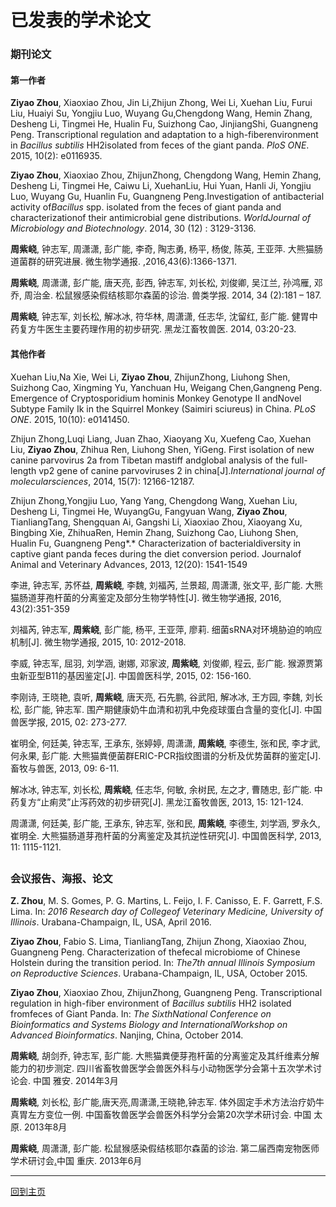 # 已发表的学术论文

### 期刊论文

#### **第一作者**

**Ziyao Zhou**, Xiaoxiao Zhou, Jin Li,Zhijun Zhong, Wei Li, Xuehan Liu, Furui Liu, Huaiyi Su, Yongjiu Luo, Wuyang Gu,Chengdong Wang, Hemin Zhang, Desheng Li, Tingmei He, Hualin Fu, Suizhong Cao, JinjiangShi, Guangneng Peng. Transcriptional regulation and adaptation to a high-fiberenvironment in *Bacillus subtilis* HH2isolated from feces of the giant panda. *PloS ONE*. 2015, 10(2): e0116935.

**Ziyao Zhou**, Xiaoxiao Zhou, ZhijunZhong, Chengdong Wang, Hemin Zhang, Desheng Li, Tingmei He, Caiwu Li, XuehanLiu, Hui Yuan, Hanli Ji, Yongjiu Luo, Wuyang Gu, Huanlin Fu, Guangneng Peng.Investigation of antibacterial activity of*Bacillus* spp. isolated from the feces of giant panda and characterizationof their antimicrobial gene distributions. *WorldJournal of Microbiology and Biotechnology*. 2014, 30 (12) : 3129-3136. 

**周紫峣**, 钟志军, 周潇潇, 彭广能, 李奇, 陶志勇, 杨平, 杨俊, 陈英, 王亚萍. 大熊猫肠道菌群的研究进展. 微生物学通报. ,2016,43(6):1366-1371.

**周紫峣**, 周潇潇, 彭广能, 唐天亮, 彭西, 钟志军, 刘长松, 刘俊卿, 吴江兰, 孙鸿雁, 邓乔, 周治金. 松鼠猴感染假结核耶尔森菌的诊治. 兽类学报. 2014, 34 (2):181 – 187.

**周紫峣**, 钟志军, 刘长松, 解冰冰, 符华林, 周潇潇, 任志华, 沈留红, 彭广能. 健胃中药复方牛医生主要药理作用的初步研究. 黑龙江畜牧兽医. 2014, 03:20-23. 



#### **其他作者**

Xuehan Liu,Na Xie, Wei Li, **Ziyao Zhou**, ZhijunZhong, Liuhong Shen, Suizhong Cao, Xingming Yu, Yanchuan Hu, Weigang Chen,Gangneng Peng. Emergence of Cryptosporidium hominis Monkey Genotype II andNovel Subtype Family Ik in the Squirrel Monkey (Saimiri sciureus) in China. *PLoS ONE*. 2015, 10(10): e0141450.

Zhijun Zhong,Luqi Liang, Juan Zhao, Xiaoyang Xu, Xuefeng Cao, Xuehan Liu, **Ziyao Zhou**, Zhihua Ren, Liuhong Shen, YiGeng. First isolation of new canine parvovirus 2a from Tibetan mastiff andglobal analysis of the full-length vp2 gene of canine parvoviruses 2 in china[J].*International journal of molecularsciences*, 2014, 15(7): 12166-12187.

Zhijun Zhong,Yongjiu Luo, Yang Yang, Chengdong Wang, Xuehan Liu, Desheng Li, Tingmei He, WuyangGu, Fangyuan Wang, **Ziyao Zhou**, TianliangTang, Shengquan Ai, Gangshi Li, Xiaoxiao Zhou, Xiaoyang Xu, Bingbing Xie, ZhihuaRen, Hemin Zhang, Suizhong Cao, Liuhong Shen, Hualin Fu, Guangneng Peng*.* Characterization of bacterialdiversity in captive giant panda feces during the diet conversion period. Journalof Animal and Veterinary Advances, 2013, 12(20): 1541-1549

李进, 钟志军, 苏怀益, **周紫峣**, 李魏, 刘福芮, 兰景超, 周潇潇, 张文平, 彭广能. 大熊猫肠道芽孢杆菌的分离鉴定及部分生物学特性[J]. 微生物学通报, 2016, 43(2):351-359

刘福芮, 钟志军, **周紫峣**, 彭广能, 杨平, 王亚萍, 廖莉. 细菌sRNA对环境胁迫的响应机制[J]. 微生物学通报, 2015, 10: 2012-2018.

李威, 钟志军, 屈羽, 刘学涵, 谢娜, 邓家波, **周紫峣**, 刘俊卿, 程云, 彭广能. 猴源贾第虫新亚型B11的基因鉴定[J]. 中国兽医科学, 2015, 02: 156-160. 

李刚诗, 王晓艳, 袁听, **周紫峣**, 唐天亮, 石先鹏, 谷武阳, 解冰冰, 王方园, 李魏, 刘长松, 彭广能, 钟志军. 围产期健康奶牛血清和初乳中免疫球蛋白含量的变化[J]. 中国兽医学报, 2015, 02: 273-277. 

崔明全, 何廷美, 钟志军, 王承东, 张婷婷, 周潇潇, **周紫峣**, 李德生, 张和民, 李才武, 何永果, 彭广能. 大熊猫粪便菌群ERIC-PCR指纹图谱的分析及优势菌群的鉴定[J]. 畜牧与兽医, 2013, 09: 6-11. 

解冰冰, 钟志军, 刘长松, **周紫峣**, 任志华, 何敏, 余树民, 左之才, 曹随忠, 彭广能. 中药复方“止痢灵”止泻药效的初步研究[J]. 黑龙江畜牧兽医, 2013, 15: 121-124. 

周潇潇, 何廷美, 彭广能, 王承东, 钟志军, 张和民, **周紫峣**, 李德生, 刘学涵, 罗永久, 崔明全. 大熊猫肠道芽孢杆菌的分离鉴定及其抗逆性研究[J]. 中国兽医科学, 2013, 11: 1115-1121. 

## 

### 会议报告、海报、论文

**Z. Zhou**, M. S. Gomes, P. G. Martins, L. Feijo, I. F. Canisso, E. F. Garrett, F.S. Lima. In: *2016 Research day of Collegeof Veterinary Medicine, University of Illinois*. Urabana-Champaign, IL, USA, April 2016.

**Ziyao Zhou**, Fabio S. Lima, TianliangTang, Zhijun Zhong, Xiaoxiao Zhou, Guangneng Peng. Characterization of thefecal microbiome of Chinese Holstein during the transition period. In: *The7th annual Illinois Symposium on Reproductive Sciences*. Urabana-Champaign, IL, USA, October 2015.

**Ziyao Zhou**, Xiaoxiao Zhou, ZhijunZhong, Guangneng Peng. Transcriptional regulation in high-fiber environment of *Bacillus subtilis* HH2 isolated fromfeces of Giant Panda. In: *The SixthNational Conference on Bioinformatics and Systems Biology and InternationalWorkshop on Advanced Bioinformatics*. Nanjing, China, October 2014.

**周紫峣**, 胡剑乔, 钟志军, 彭广能. 大熊猫粪便芽孢杆菌的分离鉴定及其纤维素分解能力的初步测定. 四川省畜牧兽医学会兽医外科与小动物医学分会第十五次学术讨论会. 中国 雅安. 2014年3月

**周紫峣**, 刘长松, 彭广能,唐天亮,周潇潇,王晓艳,钟志军. 体外固定手术方法治疗奶牛真胃左方变位一例. 中国畜牧兽医学会兽医外科学分会第20次学术研讨会. 中国 太原. 2013年8月

**周紫峣**, 周潇潇, 彭广能. 松鼠猴感染假结核耶尔森菌的诊治. 第二届西南宠物医师学术研讨会[.](undefined)中国 重庆. 2013年6月

----------

[回到主页](http://zhou.ziyao.science)